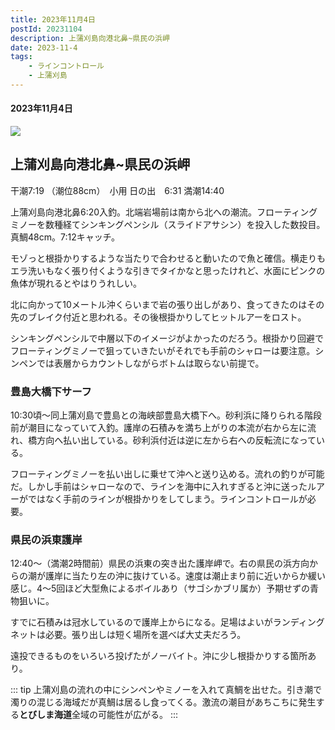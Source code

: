```yaml
--- 
title: 2023年11月4日
postId: 20231104
description: 上蒲刈島向港北鼻~県民の浜岬
date: 2023-11-4
tags: 
    - ラインコントロール
    - 上蒲刈島
---
```

#### 2023年11月4日
![](https://i.gyazo.com/ef7a9fe4d19c88f21ee91ab39c1e63b8.jpg)
## 上蒲刈島向港北鼻~県民の浜岬

干潮7:19 （潮位88cm）　小用
日の出　6:31
満潮14:40

上蒲刈島向港北鼻6:20入釣。北端岩場前は南から北への潮流。フローティングミノーを数種経てシンキングペンシル（スライドアサシン）を投入した数投目。真鯛48cm。7:12キャッチ。

モゾっと根掛かりするような当たりで合わせると動いたので魚と確信。横走りもエラ洗いもなく張り付くような引きでタイかなと思ったけれど、水面にピンクの魚体が現れるとやはりうれしい。

北に向かって10メートル沖くらいまで岩の張り出しがあり、食ってきたのはその先のブレイク付近と思われる。その後根掛かりしてヒットルアーをロスト。

シンキングペンシルで中層以下のイメージがよかったのだろう。根掛かり回避でフローティングミノーで狙っていきたいがそれでも手前のシャローは要注意。シンペンでは表層からカウントしながらボトムは取らない前提で。

### 豊島大橋下サーフ

10:30頃〜同上蒲刈島で豊島との海峡部豊島大橋下へ。砂利浜に降りられる階段前が潮目になっていて入釣。護岸の石積みを満ち上がりの本流が右から左に流れ、橋方向へ払い出している。砂利浜付近は逆に左から右への反転流になっている。

フローティングミノーを払い出しに乗せて沖へと送り込める。流れの釣りが可能だ。しかし手前はシャローなので、ラインを海中に入れすぎると沖に送ったルアーがではなく手前のラインが根掛かりをしてしまう。ラインコントロールが必要。

### 県民の浜東護岸

12:40〜（満潮2時間前）県民の浜東の突き出た護岸岬で。右の県民の浜方向からの潮が護岸に当たり左の沖に抜けている。速度は潮止まり前に近いからか緩い感じ。4〜5回ほど大型魚によるボイルあり（サゴシかブリ属か）予期せずの青物狙いに。

すでに石積みは冠水しているので護岸上からになる。足場はよいがランディングネットは必要。張り出しは短く場所を選べば大丈夫だろう。

遠投できるものをいろいろ投げたがノーバイト。沖に少し根掛かりする箇所あり。

::: tip
上蒲刈島の流れの中にシンペンやミノーを入れて真鯛を出せた。引き潮で濁りの混じる海域だが真鯛は居るし食ってくる。激流の潮目があちこちに発生する**とびしま海道**全域の可能性が広がる。
:::


